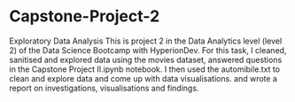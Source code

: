 # Capstone-Project-2
Exploratory Data Analysis
This is project 2 in the Data Analytics level (level 2) of the Data Science Bootcamp with HyperionDev.
For this task, I cleaned, sanitised and explored data using the movies dataset, answered questions in the Capstone Project II.ipynb notebook.
I then used the automibile.txt to clean and explore data and come up with data visualisations. and wrote a report on investigations, visualisations and findings.


